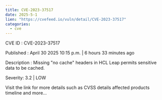 ```yaml
---
title: CVE-2023-37517
date: 2025-5-1
lien: "https://cvefeed.io/vuln/detail/CVE-2023-37517"
categories:
  - cve
---
```


CVE ID : CVE-2023-37517

Published :  April 30
2025
10:15 p.m. | 6 hours
33 minutes ago

Description : Missing "no cache" headers in HCL Leap permits sensitive data to be cached.

Severity: 3.2 | LOW

Visit the link for more details
such as CVSS details
affected products
timeline
and more...
